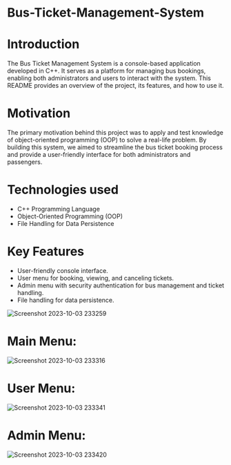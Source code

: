 # Bus-Ticket-Management-System
# Introduction
The Bus Ticket Management System is a console-based application developed in C++. 
It serves as a platform for managing bus bookings, enabling both administrators and users to interact with the system. 
This README provides an overview of the project, its features, and how to use it.
# Motivation
The primary motivation behind this project was to apply and test knowledge of object-oriented programming (OOP) to solve a real-life problem.
By building this system, we aimed to streamline the bus ticket booking process and provide a user-friendly interface for both administrators and passengers.

# Technologies used
* C++ Programming Language
* Object-Oriented Programming (OOP)
* File Handling for Data Persistence

# Key Features
* User-friendly console interface.
* User menu for booking, viewing, and canceling tickets.
* Admin menu with security authentication for bus management and ticket handling.
* File handling for data persistence.

![Screenshot 2023-10-03 233259](https://github.com/amangour7909/Bus-Ticket-Management-System/assets/127648041/f7adf05c-71ea-4abd-856c-d1ff93f7787e)
# Main Menu: 
![Screenshot 2023-10-03 233316](https://github.com/amangour7909/Bus-Ticket-Management-System/assets/127648041/4d67bf42-292d-4b3f-b2dd-a98a5fe7bb34)
# User Menu:
![Screenshot 2023-10-03 233341](https://github.com/amangour7909/Bus-Ticket-Management-System/assets/127648041/1fd3e30d-ea10-46d3-9115-f0f7105c9fb5)
# Admin Menu:
![Screenshot 2023-10-03 233420](https://github.com/amangour7909/Bus-Ticket-Management-System/assets/127648041/540b336c-c4d2-4952-b114-3367b4c3c448)
